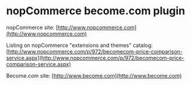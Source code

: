 ﻿nopCommerce become.com plugin
===========

nopCommerce site: [http://www.nopcommerce.com](http://www.nopcommerce.com)

Listing on nopCommerce "extensions and themes" catalog: [http://www.nopcommerce.com/p/972/becomecom-price-comparison-service.aspx](http://www.nopcommerce.com/p/972/becomecom-price-comparison-service.aspx)

Become.com site: [http://www.become.com](http://www.become.com)
